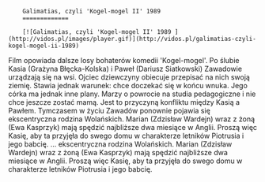 
        Galimatias, czyli 'Kogel-mogel II' 1989 
        =============
        
        [![Galimatias, czyli 'Kogel-mogel II' 1989 ](http://vidos.pl/images/player.gif)](http://vidos.pl/galimatias-czyli-kogel-mogel-ii-1989)
        
        
 Film opowiada dalsze losy bohaterów komedii 'Kogel-mogel'. Po ślubie Kasia (Grażyna Błęcka-Kolska) i Paweł (Dariusz Siatkowski) Zawadowie urządzają się na wsi. Ojciec dziewczyny obiecuje przepisać na nich swoją ziemię. Stawia jednak warunek: chce doczekać się w końcu wnuka. Jego córka ma jednak inne plany. Marzy o powrocie na studia pedagogiczne i nie chce jeszcze zostać mamą. Jest to przyczyną konfliktu między Kasią a Pawłem. Tymczasem w życiu Zawadów ponownie pojawia się ekscentryczna rodzina Wolańskich. Marian (Zdzisław Wardejn) wraz z żoną (Ewa Kasprzyk) mają spędzić najbliższe dwa miesiące w Anglii. Proszą więc Kasię, aby ta przyjęła do swego domu w charakterze letników Piotrusia i jego babcię.  ... ekscentryczna rodzina Wolańskich. Marian (Zdzisław Wardejn) wraz z żoną (Ewa Kasprzyk) mają spędzić najbliższe dwa miesiące w Anglii. Proszą więc Kasię, aby ta przyjęła do swego domu w charakterze letników Piotrusia i jego babcię.
    